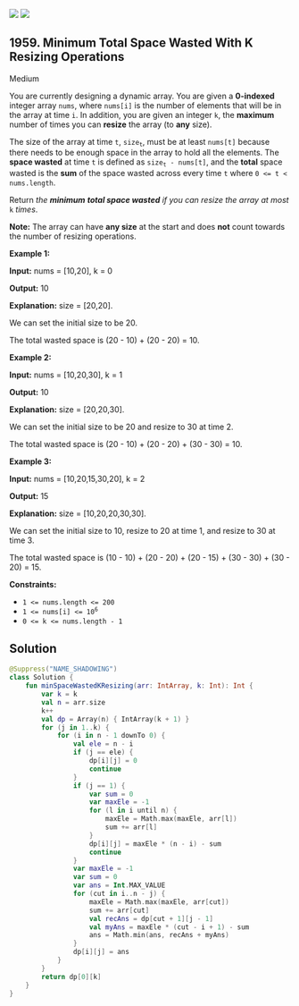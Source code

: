 [![](https://img.shields.io/github/stars/javadev/LeetCode-in-Kotlin?label=Stars&style=flat-square)](https://github.com/javadev/LeetCode-in-Kotlin)
[![](https://img.shields.io/github/forks/javadev/LeetCode-in-Kotlin?label=Fork%20me%20on%20GitHub%20&style=flat-square)](https://github.com/javadev/LeetCode-in-Kotlin/fork)

## 1959\. Minimum Total Space Wasted With K Resizing Operations

Medium

You are currently designing a dynamic array. You are given a **0-indexed** integer array `nums`, where `nums[i]` is the number of elements that will be in the array at time `i`. In addition, you are given an integer `k`, the **maximum** number of times you can **resize** the array (to **any** size).

The size of the array at time `t`, <code>size<sub>t</sub></code>, must be at least `nums[t]` because there needs to be enough space in the array to hold all the elements. The **space wasted** at time `t` is defined as <code>size<sub>t</sub> - nums[t]</code>, and the **total** space wasted is the **sum** of the space wasted across every time `t` where `0 <= t < nums.length`.

Return _the **minimum** **total space wasted** if you can resize the array at most_ `k` _times_.

**Note:** The array can have **any size** at the start and does **not** count towards the number of resizing operations.

**Example 1:**

**Input:** nums = [10,20], k = 0

**Output:** 10

**Explanation:** size = [20,20]. 

We can set the initial size to be 20. 

The total wasted space is (20 - 10) + (20 - 20) = 10.

**Example 2:**

**Input:** nums = [10,20,30], k = 1

**Output:** 10

**Explanation:** size = [20,20,30]. 

We can set the initial size to be 20 and resize to 30 at time 2. 

The total wasted space is (20 - 10) + (20 - 20) + (30 - 30) = 10.

**Example 3:**

**Input:** nums = [10,20,15,30,20], k = 2

**Output:** 15

**Explanation:** size = [10,20,20,30,30]. 

We can set the initial size to 10, resize to 20 at time 1, and resize to 30 at time 3. 

The total wasted space is (10 - 10) + (20 - 20) + (20 - 15) + (30 - 30) + (30 - 20) = 15.

**Constraints:**

*   `1 <= nums.length <= 200`
*   <code>1 <= nums[i] <= 10<sup>6</sup></code>
*   `0 <= k <= nums.length - 1`

## Solution

```kotlin
@Suppress("NAME_SHADOWING")
class Solution {
    fun minSpaceWastedKResizing(arr: IntArray, k: Int): Int {
        var k = k
        val n = arr.size
        k++
        val dp = Array(n) { IntArray(k + 1) }
        for (j in 1..k) {
            for (i in n - 1 downTo 0) {
                val ele = n - i
                if (j == ele) {
                    dp[i][j] = 0
                    continue
                }
                if (j == 1) {
                    var sum = 0
                    var maxEle = -1
                    for (l in i until n) {
                        maxEle = Math.max(maxEle, arr[l])
                        sum += arr[l]
                    }
                    dp[i][j] = maxEle * (n - i) - sum
                    continue
                }
                var maxEle = -1
                var sum = 0
                var ans = Int.MAX_VALUE
                for (cut in i..n - j) {
                    maxEle = Math.max(maxEle, arr[cut])
                    sum += arr[cut]
                    val recAns = dp[cut + 1][j - 1]
                    val myAns = maxEle * (cut - i + 1) - sum
                    ans = Math.min(ans, recAns + myAns)
                }
                dp[i][j] = ans
            }
        }
        return dp[0][k]
    }
}
```